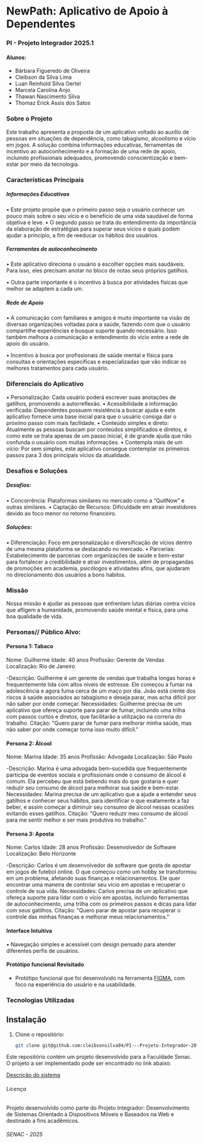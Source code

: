 
# NewPath: Aplicativo de Apoio à Dependentes

### PI - Projeto Integrador 2025.1

#### Alunos:
- Bárbara Figueredo de Oliveira 
- Cleibson da Silva Lima   
- Luan Reinhold Silva Oertel 
- Marcela Carolina Anjo 
- Thawan Nascimento Silva 
- Thomaz Erick Assis dos Satos 

### Sobre o Projeto
Este trabalho apresenta a proposta de um aplicativo voltado ao auxílio de pessoas em situações de dependência, como tabagismo, alcoolismo e vício em jogos. A solução combina informações educativas, ferramentas de incentivo ao autoconhecimento e a formação de uma rede de apoio, incluindo profissionais adequados, promovendo conscientização e bem-estar por meio da tecnologia.

###  Características Principais 

   ##### Informações Educativas 
 • Este projeto propõe que o primeiro passo seja o usuário conhecer um pouco mais sobre o 
seu vício e o benefício de uma vida saudável de forma objetiva e leve.
 • O segundo passo se trata do entendimento da importância da elaboração de estratégias 
para superar seus vícios e quais podem ajudar a princípio, a fim de reeducar os hábitos dos 
usuários. 

   ##### Ferramentas de autoconhecimento 
• Este aplicativo direciona o usuário a escolher opções mais saudáveis. Para isso, eles precisam anotar no bloco de notas seus próprios gatilhos.

• Outra parte importante é o incentivo à busca por atividades físicas que melhor se adaptem a cada um.

   ##### Rede de Apoio
• A comunicação com familiares e amigos é muito importante na visão de diversas organizações voltadas para a saúde, fazendo com que o usuário compartilhe experiências e busque suporte quando necessário. Isso também melhora a comunicação e entendimento do vício entre a rede de apoio do usuário.

• Incentivo à busca por profissionais de saúde mental e física para consultas e orientações específicas e especializadas que vão indicar os melhores tratamentos para cada usuário.
 
### Diferenciais do Aplicativo 
• Personalização: Cada usuário poderá escrever suas anotações de gatilhos, 
promovendo a autorreflexão. 
• Acessibilidade a informação verificada: Dependentes possuem resistência a 
buscar ajuda e este aplicativo fornece uma base inicial para que o usuário consiga dar o próximo 
passo com mais facilidade. 
• Conteúdo simples e direto: Atualmente as pessoas buscam por conteúdos 
simplificados e diretos, e como este se trata apenas de um passo inicial, é de grande ajuda que 
não confunda o usuário com muitas informações. 
• Contempla mais de um vício: Por sem simples, este aplicativo consegue 
contemplar os primeiros passos para 3 dos principais vícios da atualidade. 

### Desafios e Soluções 

##### Desafios: 

• Concorrência: Plataformas similares no mercado como a “QuitNow” e outras 
similares. 
• Captação de Recursos: Dificuldade em atrair investidores devido ao foco menor no retorno financeiro. 

##### Soluções: 

• Diferenciação: Foco em personalização e diversificação de vícios dentro de uma 
mesma plataforma se destacando no mercado. 
• Parcerias: Estabelecimento de parcerias com organizações de saúde e bem-estar 
para fortalecer a credibilidade e atrair investimentos, além de propagandas de promoções em 
academia, psicólogos e atividades afins, que ajudaram no direcionamento dos usuários a bons 
habitos.

### Missão 
Nossa missão é ajudar as pessoas que enfrentam lutas diárias contra vícios que afligem a 
humanidade, promovendo saúde mental e física, para uma boa qualidade de vida. 

### Personas// Público Alvo:

#### Persona 1: Tabaco 

Nome: Guilherme Idade: 40 anos Profissão: Gerente de Vendas Localização: Rio de Janeiro 
 
 -Descrição: Guilherme é um gerente de vendas que trabalha longas horas e 
frequentemente lida com altos níveis de estresse. Ele começou a fumar na adolescência e agora 
fuma cerca de um maço por dia. João está ciente dos riscos à saúde associados ao tabagismo e 
deseja parar, mas acha difícil por não saber por onde começar. 
Necessidades: Guilherme precisa de um aplicativo que ofereça suporte para parar de 
fumar, incluindo uma trilha com passos curtos e diretos, que facilitarão a utilização na correria do 
trabalho. 
Citação: "Quero parar de fumar para melhorar minha saúde, mas não saber por onde 
começar torna isso muito difícil." 

#### Persona 2: Álcool 

Nome: Marina Idade: 35 anos Profissão: Advogada Localização: São Paulo 

-Descrição: Marina é uma advogada bem-sucedida que frequentemente participa de 
eventos sociais e profissionais onde o consumo de álcool é comum. Ela percebeu que está 
bebendo mais do que gostaria e quer reduzir seu consumo de álcool para melhorar sua saúde e 
bem-estar. 
Necessidades: Marina precisa de um aplicativo que a ajude a entender seus gatilhos e 
conhecer seus hábitos, para identificar o que exatamente a faz beber, e assim começar a diminuir 
seu consumo de álcool nessas ocasiões evitando esses gatilhos. 
Citação: "Quero reduzir meu consumo de álcool para me sentir melhor e ser mais 
produtiva no trabalho." 

#### Persona 3: Aposta 

Nome: Carlos Idade: 28 anos Profissão: Desenvolvedor de Software Localização: Belo Horizonte 

 -Descrição: Carlos é um desenvolvedor de software que gosta de apostar em jogos de 
futebol online. O que começou como um hobby se transformou em um problema, afetando suas 
finanças e relacionamentos. Ele quer encontrar uma maneira de controlar seu vício em apostas e 
recuperar o controle de sua vida. 
Necessidades: Carlos precisa de um aplicativo que ofereça suporte para lidar com o vício 
em apostas, incluindo ferramentas de autoconhecimento, uma trilha com os primeiros passos e 
dicas para lidar com seus gatilhos. 
Citação: "Quero parar de apostar para recuperar o controle das minhas finanças e 
melhorar meus relacionamentos."

#### Interface Intuitiva
• Navegação simples e acessível com design pensado para atender diferentes perfis de usuários.

#### Protótipo funcional Revisitado
* Protótipo funcional que foi desenvolvido na ferramenta [FIGMA](https://www.figma.com/design/8ewQoKwqFXeU4EcFANw8ic/Projeto-PI-part2?t=Dw6HDTvlWBYjIkYt-0), com foco na experiência do usuário e na usabilidade.


### Tecnologias Utilizadas



## Instalação  

1. Clone o repositório:  
   ```bash  
   git clone git@github.com:cleibsonsilva94/PI---Projeto-Integrador-2025.1.git
   ```

Este repositório contém um projeto desenvolvido para a Faculdade Senac. O projeto a ser implementado pode ser encontrado no link abaixo:  

[Descrição do sistema](https://github.com/BarbaraFdeOliveira/SENAC_PI/blob/main/Descri%C3%A7%C3%A3o/Descri%C3%A7%C3%A3o%20do%20sistema.md)  














###### Licença
Projeto desenvolvido como parte do Projeto Integrador: Desenvolvimento de Sistemas Orientado a Dispositivos Móveis e Baseados na Web e destinado a fins acadêmicos.

###### SENAC - 2025


